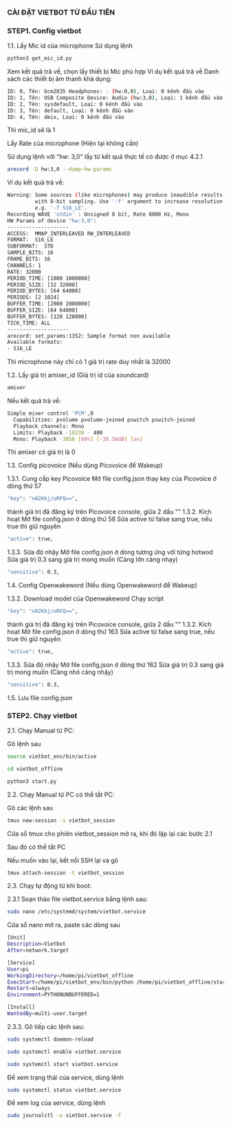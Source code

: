 ### CÀI ĐẶT VIETBOT TỪ ĐẦU TIÊN

### STEP1. Config vietbot

1.1. Lấy Mic id của microphone
Sử dụng lệnh 

```sh
python3 get_mic_id.py
```
Xem kết quả trả về, chọn lấy thiết bị Mic phù hợp
Ví dụ kết quả trả về
Danh sách các thiết bị âm thanh khả dụng:
```sh
ID: 0, Tên: bcm2835 Headphones: - (hw:0,0), Loại: 0 kênh đầu vào
ID: 1, Tên: USB Composite Device: Audio (hw:3,0), Loại: 1 kênh đầu vào
ID: 2, Tên: sysdefault, Loại: 0 kênh đầu vào
ID: 3, Tên: default, Loại: 0 kênh đầu vào
ID: 4, Tên: dmix, Loại: 0 kênh đầu vào
```
Thì mic_id sẽ là 1

Lấy Rate của microphone (Hiện tại không cần)

Sử dụng lệnh với "hw: 3,0" lấy từ kết quả thực tế có được ở mục 4.2.1

```sh
arecord -D hw:3,0 --dump-hw-params
```
Ví dụ kết quả trả về:
```sh
Warning: Some sources (like microphones) may produce inaudible results
         with 8-bit sampling. Use '-f' argument to increase resolution
         e.g. '-f S16_LE'.
Recording WAVE 'stdin' : Unsigned 8 bit, Rate 8000 Hz, Mono
HW Params of device "hw:3,0":
--------------------
ACCESS:  MMAP_INTERLEAVED RW_INTERLEAVED
FORMAT:  S16_LE
SUBFORMAT:  STD
SAMPLE_BITS: 16
FRAME_BITS: 16
CHANNELS: 1
RATE: 32000
PERIOD_TIME: [1000 1000000]
PERIOD_SIZE: [32 32000]
PERIOD_BYTES: [64 64000]
PERIODS: [2 1024]
BUFFER_TIME: [2000 2000000]
BUFFER_SIZE: [64 64000]
BUFFER_BYTES: [128 128000]
TICK_TIME: ALL
--------------------
arecord: set_params:1352: Sample format non available
Available formats:
- S16_LE
```
Thì microphone này chỉ có 1 giá trị rate duy nhất là 32000

1.2. Lấy giá trị amixer_id (Giá trị id của soundcard)

```sh
amixer
```
Nếu kết quả trả về:

```sh
Simple mixer control 'PCM',0
  Capabilities: pvolume pvolume-joined pswitch pswitch-joined
  Playback channels: Mono
  Limits: Playback -10239 - 400
  Mono: Playback -3856 [60%] [-38.56dB] [on]
```
Thì amixer có giá trị là 0

1.3. Config picovoice (Nếu dùng Picovoice để Wakeup)

1.3.1. Cung cấp key Picovoice
Mở file config.json thay key của Picovoice ở dòng thứ 57
```sh
"key": "nA2Kkj/oRFQ==",
```
thành giá trị đã đăng ký trên Picovoice console, giữa 2 dấu ""
1.3.2. Kích hoạt
Mở file config.json ở dòng thứ 58
Sửa active từ false sang true, nếu true thì giữ nguyên
```sh
"active": true,
```
1.3.3. Sửa độ nhậy
Mở file config.json ở dòng tương ứng với từng hotwod
Sửa giá trị 0.3 sang giá trị mong muốn (Càng lớn càng nhạy)
```sh
"sensitive": 0.3,
```

1.4. Config Openwakeword (Nếu dùng Openwakeword để Wakeup)

1.3.2. Download model của Openwakeword
Chạy script 
```sh
"key": "nA2Kkj/oRFQ==",
```
thành giá trị đã đăng ký trên Picovoice console, giữa 2 dấu ""
1.3.2. Kích hoạt
Mở file config.json ở dòng thứ 163
Sửa active từ false sang true, nếu true thì giữ nguyên
```sh
"active": true,
```
1.3.3. Sửa độ nhậy
Mở file config.json ở dòng thứ 162
Sửa giá trị 0.3 sang giá trị mong muốn (Càng nhỏ càng nhậy)
```sh
"sensitive": 0.3,
```
1.5. Lưu file config.json

### STEP2. Chạy vietbot

2.1. Chạy Manual từ PC:

Gõ  lệnh sau
```sh
source vietbot_env/bin/active
```

```sh
cd vietbot_offline
```

```sh
python3 start.py
```

2.2. Chạy Manual từ PC có thể tắt PC:

Gõ các lệnh sau

```sh
tmux new-session -s vietbot_session
```

Cửa sổ tmux cho phiên vietbot_session mở ra, khi đó lặp lại các bước 2.1

Sau đó có thể tắt PC

Nếu muốn vào lại, kết nối SSH lại và gõ

```sh
tmux attach-session -t vietbot_session
```

2.3. Chạy tự động từ khi boot:

2.3.1 Soạn thảo file vietbot.service bằng lệnh sau:

```sh
sudo nano /etc/systemd/system/vietbot.service
```
Cửa sổ nano mở ra, paste các dòng sau


```sh
[Unit]
Description=Vietbot
After=network.target

[Service]
User=pi
WorkingDirectory=/home/pi/vietbot_offline
ExecStart=/home/pi/vietbot_env/bin/python /home/pi/vietbot_offline/start.py
Restart=always
Environment=PYTHONUNBUFFERED=1

[Install]
WantedBy=multi-user.target
```

2.3.3. Gõ tiếp các lệnh sau:

```sh
sudo systemctl daemon-reload
```

```sh
sudo systemctl enable vietbot.service
```

```sh
sudo systemctl start vietbot.service
```

Để xem trạng thái của service, dùng lệnh

```sh
sudo systemctl status vietbot.service
```
Để xem log của service, dùng lệnh

```sh
sudo journalctl -e vietbot.service -f
```
